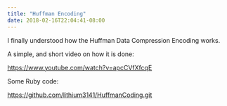 ```yaml
---
title: "Huffman Encoding"
date: 2018-02-16T22:04:41-08:00
---
```

I finally understood how the Huffman Data Compression Encoding works.

A simple, and short video on how it is done:

https://www.youtube.com/watch?v=apcCVfXfcqE

Some Ruby code:

https://github.com/lithium3141/HuffmanCoding.git
